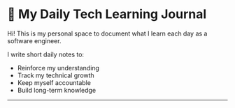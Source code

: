 # 📘 My Daily Tech Learning Journal

Hi! This is my personal space to document what I learn each day as a software engineer.

I write short daily notes to:
- Reinforce my understanding
- Track my technical growth
- Keep myself accountable
- Build long-term knowledge

---


